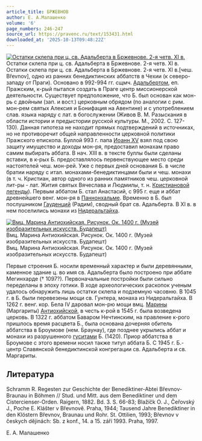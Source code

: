 ```yaml
---
article_title: БРЖЕВНОВ
author: Е. А.Малашенко
volume: '6'
page_numbers: 246-247
source_url: https://pravenc.ru/text/153431.html
downloaded_at: '2025-10-13T09:48:22Z'
---
```


[![Остатки склепа при ц. св. Адальберта в Бржевнове. 2-я четв. XI в.](https://pravenc.ru/data/920/460/1234/i200.jpg "Кликните для увеличения картинки")](https://pravenc.ru/data/920/460/1234/i400.jpg)Остатки склепа при ц. св. Адальберта в Бржевнове. 2-я четв. XI в.  
Остатки склепа при ц. св. Адальберта в Бржевнове. 2-я четв. XI в.[чеш. Břevnov], одно из ранних бенедиктинских аббатств в Чехии (к северо-западу от Праги). Основано в 992-994 гг. сщмч. [Адальбертом](https://pravenc.ru/text/Адальберт.html), еп. Пражским, к-рый пытался создать в Праге центр миссионерской деятельности. Существует предположение, что Б. был основан как мон-рь с двойным (зап. и вост.) церковным обрядом (по аналогии с рим. мон-рем святых Алексия и Бонифация на Авентине) и с употреблением слав. языка наряду с лат. в богослужении (Живов В. М. Разыскания в области истории и предыстории русской культуры. М., 2002. С. 127-130). Данная гипотеза не находит прямых подтверждений в источниках, но не противоречит общей направленности церковной политики Пражского епископа. Буллой 993 г. папа [Иоанн XV](<https://pravenc.ru/text/Иоанн XV.html>) взял под свою защиту имущество и доходы мон-ря, предоставил монахам право самим выбирать аббата. В нач. XIII в. в тексте буллы были сделаны вставки, в к-рых Б. предоставлялось первенствующее место среди настоятелей чеш. мон-рей. Уже с первых дней основания Б. в числе братии наряду с итал. монахами-бенедиктинцами были и чеш. монахи (в т. ч. Кристиан, автор одного из ранних памятников чеш. церковной лит-ры - лат. Жития святых Вячеслава и Людмилы, т. н. [Кристиановой легенды](<https://pravenc.ru/text/Кристиановой легенды.html>)). Первым аббатом Б. стал Анастасий, с 995 г. еще и аббат древнейшего венг. мон-ря в [Паннонхальме](https://pravenc.ru/text/Паннонхальме.html). Временно в Б. был послушником [Гауденций](https://pravenc.ru/text/Гауденций.html) (Радим), сводный брат св. Адальберта. В XI в. в нем поселились монахи из [Нидеральтайха](https://pravenc.ru/text/Нидеральтайха.html).

[![Вмц. Марина Антиохийская. Рисунок. Ок. 1400 г. (Музей изобразительных искусств. Будапешт)](https://pravenc.ru/data/849/460/1234/i200.jpg "Кликните для увеличения картинки")](https://pravenc.ru/data/849/460/1234/i400.jpg)Вмц. Марина Антиохийская. Рисунок. Ок. 1400 г. (Музей изобразительных искусств. Будапешт)  
Вмц. Марина Антиохийская. Рисунок. Ок. 1400 г. (Музей изобразительных искусств. Будапешт)

Первые строения Б. носили временный характер и были деревянными, каменное здание ц. во имя св. Адальберта было построено при аббате Мегинхарде († 1097?). Первоначальные постройки были сильно переделаны в эпоху готики. В ходе археологических раскопок ученым удалось обнаружить лишь остатки склепа и подземную часовню. В 1045 г. в Б. были перевезены мощи св. Гунтера, монаха из Нидеральтайха. В 1262 г. венг. кор. Бела IV даровал мон-рю мощи вмц. [Марины](https://pravenc.ru/text/Марина.html) (Маргариты) [Антиохийской](https://pravenc.ru/text/Антиохийской.html), в честь к-рой в 1545 г. была возведена церковь. В 1322 г. аббатом Баваром Нечтинским, на правление к-рого пришлось время расцвета Б., была основана дочерняя обитель аббатства в Броумове (нем. Браунау), где позднее укрылись аббат и монахи из разрушенного [гуситами](https://pravenc.ru/text/гуситами.html) Б. (1420). Приор аббатства в Броумове с этого времени носил также титул аббата Б. С 1945 г. Б.- центр Славянской бенедиктинской конгрегации св. Адальберта и св. Маргариты.

## Литература

Schramm R. Regesten zur Geschichte der Benediktiner-Abtei Břevnov-Braunau in Böhmen // Stud. und Mitt. aus dem Benediktiner und dem Cistercienser-Orden. Raigern, 1882. Bd. 3. S. 66-83; Blažíčk O. J., Čeřovský J., Poche E. Klášter v Břevnovĕ. Praha, 1944; Tausend Jahre Benediktiner in den Klöstern Břevnov, Braunau und Rohr. St. Ottilien, 1993; Břevnov v českych dĕjinách: Sb. z konf., 14. a 15. září 1993. Praha, 1997.

Е. А.  Малашенко
